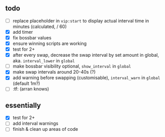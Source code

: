 ## todo

- [ ] replace placeholder in `vip:start` to display actual interval time in minutes (calculated, / 60)
- [x] add timer
- [x] fix bossbar values
- [x] ensure winning scripts are working
- [x] test for 2+
- [x] after every swap, decrease the swap interval by set amount in global, aka. `interval_lower` in `global`
- [ ] make bossbar visibility optional, `show_interval` in `global`
- [x] make swap intervals around 20-40s (?)
- [x] add warning before swapping (customisable), `interval_warn` in `global` (default 1m?)
- [ ] :tf: (arran knows)

## essentially

- [x] test for 2+
- [ ] add interval warnings
- [ ] finish & clean up areas of code
